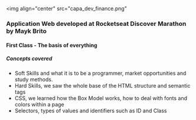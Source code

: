 
<img
  align="center"
  src="capa_dev_finance.png"
>

### Application Web developed at Rocketseat Discover Marathon by Mayk Brito

#### First Class - The basis of everything

##### Concepts covered

- Soft Skills and what it is to be a programmer, market opportunities and study methods.
- Hard Skills, we saw the whole base of the HTML structure and semantic tags
- CSS, we learned how the Box Model works, how to deal with fonts and colors within a page
- Selectors, types of values ​​and identifiers such as ID and Class
